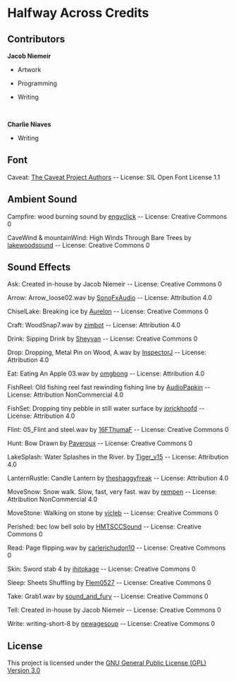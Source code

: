 # Halfway Across Credits
## Contributors
**Jacob Niemeir**

* Artwork

* Programming

* Writing
</br>

**Charlie Niaves**

* Writing

## Font
Caveat: [The Caveat Project Authors](https://github.com/googlefonts/caveat) -- License: SIL Open Font License 1.1

## Ambient Sound

Campfire: wood burning sound by [engyclick](https://freesound.org/s/713604/) -- License: Creative Commons 0

CaveWind & mountainWind: High Winds Through Bare Trees by [lakewoodsound](https://freesound.org/s/719095/) -- License: Creative Commons 0

## Sound Effects

Ask: Created in-house by Jacob Niemeir -- License: Creative Commons 0

Arrow: Arrow_loose02.wav by [SonoFxAudio](https://freesound.org/s/649334/) -- License: Attribution 4.0

ChiselLake: Breaking ice by [Aurelon](https://freesound.org/s/422621/) -- License: Creative Commons 0

Craft: WoodSnap7.wav by [zimbot](https://freesound.org/s/89400/) -- License: Attribution 4.0

Drink: Sipping Drink by [Sheyvan](https://freesound.org/s/471078/) -- License: Creative Commons 0

Drop: Dropping, Metal Pin on Wood, A.wav by [InspectorJ](https://freesound.org/s/414437/) -- License: Attribution 4.0

Eat: Eating An Apple 03.wav by [omgbong](https://freesound.org/s/411595/) -- License: Attribution 4.0

FishReel: Old fishing reel fast rewinding fishing line by [AudioPapkin](https://freesound.org/s/716635/) -- License: Attribution NonCommercial 4.0

FishSet: Dropping tiny pebble in still water surface by [jorickhoofd](https://freesound.org/s/160119/) -- License: Attribution 4.0

Flint: 05_Flint and steel.wav by [16FThumaF](https://freesound.org/s/499027/) -- License: Creative Commons 0

Hunt: Bow Drawn by [Paveroux](https://freesound.org/s/490556/) -- License: Creative Commons 0

LakeSplash: Water Splashes in the River. by [Tiger_v15](https://freesound.org/s/223968/) -- License: Attribution 4.0

LanternRustle: Candle Lantern by [theshaggyfreak](https://freesound.org/s/315762/) -- License: Attribution 4.0

MoveSnow: Snow walk. Slow, fast, very fast. wav by [rempen](https://freesound.org/s/556060/) -- License: Attribution NonCommercial 4.0

MoveStone: Walking on stone by [vicleb](https://freesound.org/s/712859/) -- License: Creative Commons 0

Perished: bec low bell solo by [HMTSCCSound](https://freesound.org/s/554655/) -- License: Creative Commons 0

Read: Page flipping.wav by [carlerichudon10](https://freesound.org/s/466375/) -- License: Creative Commons 0

Skin: Sword stab 4 by [ihitokage](https://freesound.org/s/395365/) -- License: Creative Commons 0

Sleep: Sheets Shuffling by [Flem0527](https://freesound.org/s/629974/) -- License: Creative Commons 0

Take: Grab1.wav by [sound_and_fury](https://freesound.org/s/652661/) -- License: Creative Commons 0

Tell: Created in-house by Jacob Niemeir -- License: Creative Commons 0

Write: writing-short-8 by [newagesoup](https://freesound.org/s/335518/) -- License: Creative Commons 0

## License
This project is licensed under the [GNU General Public License (GPL) Version 3.0](https://www.gnu.org/licenses/gpl-3.0.html)
